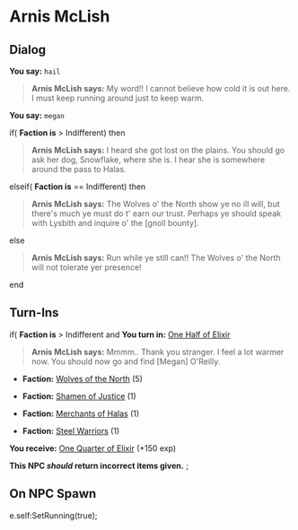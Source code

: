 # Arnis McLish
## Dialog

**You say:** `hail`



>**Arnis McLish says:** My word!! I cannot believe how cold it is out here. I must keep running around just to keep warm.

**You say:** `megan`



if( **Faction is** > Indifferent) then



>**Arnis McLish says:** I heard she got lost on the plains. You should go ask her dog, Snowflake, where she is. I hear she is somewhere around the pass to Halas.


elseif( **Faction is** == Indifferent) then



>**Arnis McLish says:** The Wolves o' the North show ye no ill will, but there's much ye must do t' earn our trust.  Perhaps ye should speak with Lysbith and inquire o' the [gnoll bounty].


else



>**Arnis McLish says:** Run while ye still can!! The Wolves o' the North will not tolerate yer presence!

end

## Turn-Ins




if( **Faction is** > Indifferent and  **You turn in:** [One Half of Elixir](/item/13243)


>**Arnis McLish says:** Mmmm.. Thank you stranger. I feel a lot warmer now. You should now go and find [Megan] O'Reilly.





* __Faction:__ [Wolves of the North](/faction/320) (5)


* __Faction:__ [Shamen of Justice](/faction/327) (1)


* __Faction:__ [Merchants of Halas](/faction/328) (1)


* __Faction:__ [Steel Warriors](/faction/311) (1)


 **You receive:**  [One Quarter of Elixir](/item/13244) (+150 exp)

**This NPC *should* return incorrect items given.**
;
## On NPC Spawn

e.self:SetRunning(true);

